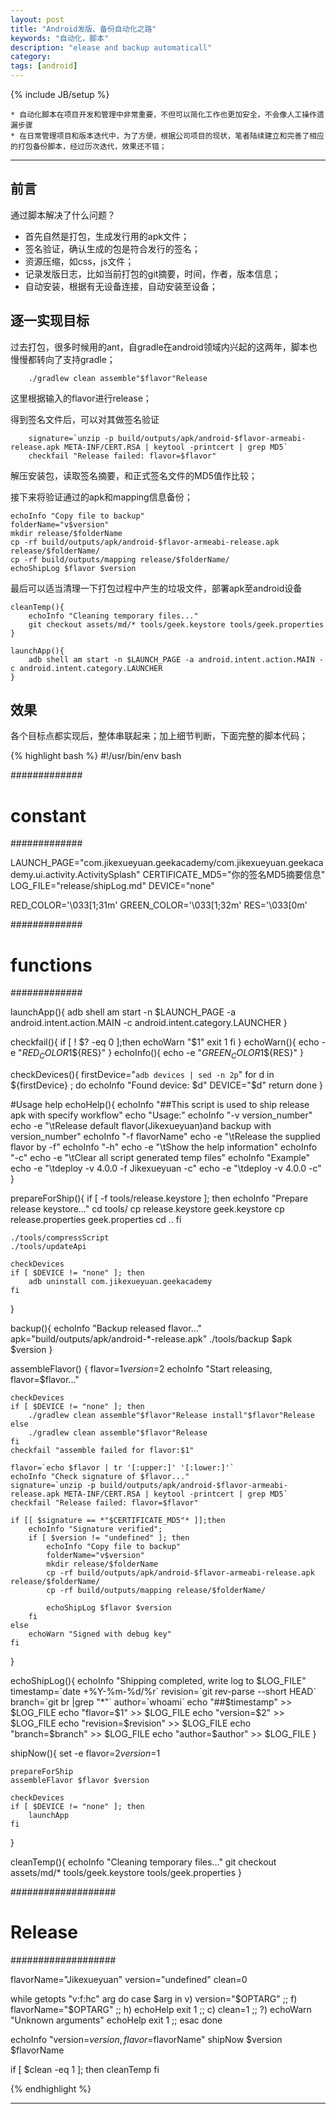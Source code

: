 ```yaml
---
layout: post
title: "Android发版、备份自动化之路"
keywords: "自动化，脚本"
description: "elease and backup automaticall"
category: 
tags: [android]
---
```

{% include JB/setup %}

	* 自动化脚本在项目开发和管理中非常重要，不但可以简化工作也更加安全，不会像人工操作遗漏步骤
	* 在日常管理项目和版本迭代中，为了方便，根据公司项目的现状，笔者陆续建立和完善了相应的打包备份脚本，经过历次迭代，效果还不错；

---

## 前言
通过脚本解决了什么问题？

* 首先自然是打包，生成发行用的apk文件；
* 签名验证，确认生成的包是符合发行的签名；
* 资源压缩，如css，js文件；
* 记录发版日志，比如当前打包的git摘要，时间，作者，版本信息；
* 自动安装，根据有无设备连接，自动安装至设备；

## 逐一实现目标

过去打包，很多时候用的ant，自gradle在android领域内兴起的这两年，脚本也慢慢都转向了支持gradle；

	    ./gradlew clean assemble"$flavor"Release

这里根据输入的flavor进行release；

得到签名文件后，可以对其做签名验证

	    signature=`unzip -p build/outputs/apk/android-$flavor-armeabi-release.apk META-INF/CERT.RSA | keytool -printcert | grep MD5`
	    checkfail "Release failed: flavor=$flavor"
	    
解压安装包，读取签名摘要，和正式签名文件的MD5值作比较；

接下来将验证通过的apk和mapping信息备份；

	echoInfo "Copy file to backup"
	folderName="v$version"
	mkdir release/$folderName
	cp -rf build/outputs/apk/android-$flavor-armeabi-release.apk release/$folderName/
	cp -rf build/outputs/mapping release/$folderName/
	echoShipLog $flavor $version
	
最后可以适当清理一下打包过程中产生的垃圾文件，部署apk至android设备

	cleanTemp(){
    	echoInfo "Cleaning temporary files..."
    	git checkout assets/md/* tools/geek.keystore tools/geek.properties
	}
	
	launchApp(){
    	adb shell am start -n $LAUNCH_PAGE -a android.intent.action.MAIN -c android.intent.category.LAUNCHER
	}

## 效果
各个目标点都实现后，整体串联起来；加上细节判断，下面完整的脚本代码；

{% highlight bash %}
#!/usr/bin/env bash

#############
# constant
#############

LAUNCH_PAGE="com.jikexueyuan.geekacademy/com.jikexueyuan.geekacademy.ui.activity.ActivitySplash"
CERTIFICATE_MD5="你的签名MD5摘要信息"
LOG_FILE="release/shipLog.md"
DEVICE="none"

RED_COLOR='\033[1;31m'
GREEN_COLOR='\033[1;32m'
RES='\033[0m'

#############
# functions
#############

launchApp(){
    adb shell am start -n $LAUNCH_PAGE -a android.intent.action.MAIN -c android.intent.category.LAUNCHER
}

checkfail(){
    if [ ! $? -eq 0 ];then
        echoWarn "$1"
        exit 1
    fi
}
echoWarn(){
    echo -e  "${RED_COLOR}$1${RES}"
}
echoInfo(){
    echo -e  "${GREEN_COLOR}$1${RES}"
}

checkDevices(){
    firstDevice="`adb devices | sed -n 2p`"
    for d in ${firstDevice} ; do
        echoInfo "Found device: $d"
        DEVICE="$d"
        return
    done
}

#Usage help
echoHelp(){
    echoInfo "##This script is used to ship release apk with specify workflow"
    echo "Usage:"
    echoInfo "-v version_number"
    echo -e "\\tRelease default flavor(Jikexueyuan)and backup with version_number"
    echoInfo "-f flavorName"
    echo -e "\\tRelease the supplied flavor by -f"
    echoInfo "-h"
    echo -e "\\tShow the help information"
    echoInfo "-c"
    echo -e "\\tClear all script generated temp files"
    echoInfo "Example"
    echo -e "\\tdeploy -v 4.0.0 -f Jikexueyuan -c"
    echo -e "\\tdeploy -v 4.0.0 -c"
}

prepareForShip(){
    if [ -f tools/release.keystore ]; then
        echoInfo "Prepare release keystore..."
        cd tools/
        cp release.keystore geek.keystore
        cp release.properties geek.properties
        cd ..
    fi

    ./tools/compressScript
    ./tools/updateApi

    checkDevices
    if [ $DEVICE != "none" ]; then
        adb uninstall com.jikexueyuan.geekacademy
    fi
}

backup(){
    echoInfo "Backup released flavor..."
    apk="build/outputs/apk/android-*-release.apk"
    ./tools/backup $apk $version
}

assembleFlavor() {
    flavor=$1
    version=$2
    echoInfo "Start releasing, flavor=$flavor..."

    checkDevices
    if [ $DEVICE != "none" ]; then
        ./gradlew clean assemble"$flavor"Release install"$flavor"Release
    else
        ./gradlew clean assemble"$flavor"Release
    fi
    checkfail "assemble failed for flavor:$1"

    flavor=`echo $flavor | tr '[:upper:]' '[:lower:]'`
    echoInfo "Check signature of $flavor..."
    signature=`unzip -p build/outputs/apk/android-$flavor-armeabi-release.apk META-INF/CERT.RSA | keytool -printcert | grep MD5`
    checkfail "Release failed: flavor=$flavor"

    if [[ $signature == *"$CERTIFICATE_MD5"* ]];then
        echoInfo "Signature verified";
        if [ $version != "undefined" ]; then
            echoInfo "Copy file to backup"
            folderName="v$version"
            mkdir release/$folderName
            cp -rf build/outputs/apk/android-$flavor-armeabi-release.apk release/$folderName/
            cp -rf build/outputs/mapping release/$folderName/

            echoShipLog $flavor $version
        fi
    else
        echoWarn "Signed with debug key"
    fi
}

echoShipLog(){
    echoInfo "Shipping completed, write log to $LOG_FILE"
    timestamp=`date +%Y-%m-%d/%r`
    revision=`git rev-parse --short HEAD`
    branch=`git br |grep "*"`
    author=`whoami`
    echo "##$timestamp" >> $LOG_FILE
    echo "flavor=$1" >> $LOG_FILE
    echo "version=$2" >> $LOG_FILE
    echo "revision=$revision" >> $LOG_FILE
    echo "branch=$branch" >> $LOG_FILE
    echo "author=$author" >> $LOG_FILE
}

shipNow(){
    set -e
    flavor=$2
    version=$1

    prepareForShip
    assembleFlavor $flavor $version

    checkDevices
    if [ $DEVICE != "none" ]; then
        launchApp
    fi
}

cleanTemp(){
    echoInfo "Cleaning temporary files..."
    git checkout assets/md/* tools/geek.keystore tools/geek.properties
}

###################
# Release
###################

flavorName="Jikexueyuan"
version="undefined"
clean=0

while getopts "v:f:hc" arg
do
    case $arg in
         v)
            version="$OPTARG"
            ;;
         f)
            flavorName="$OPTARG"
            ;;
         h)
            echoHelp
            exit 1
            ;;
         c)
            clean=1
            ;;
         ?)
            echoWarn "Unknown arguments"
            echoHelp
            exit 1
            ;;
    esac
done

echoInfo "version=$version,flavor=$flavorName"
shipNow $version $flavorName

if [ $clean -eq 1 ]; then
    cleanTemp
fi

{% endhighlight %}

---

